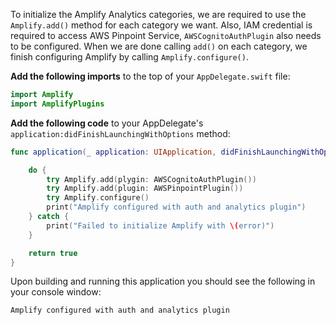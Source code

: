 To initialize the Amplify Analytics categories, we are required to use the `Amplify.add()` method for each category we want. Also, IAM credential is required to access AWS Pinpoint Service, `AWSCognitoAuthPlugin` also needs to be configured. When we are done calling `add()` on each category, we finish configuring Amplify by calling `Amplify.configure()`.

**Add the following imports** to the top of your `AppDelegate.swift` file:

```swift
import Amplify
import AmplifyPlugins
```

**Add the following code** to your AppDelegate's `application:didFinishLaunchingWithOptions` method:
```swift
func application(_ application: UIApplication, didFinishLaunchingWithOptions launchOptions: [UIApplication.LaunchOptionsKey: Any]?) -> Bool {

    do {
        try Amplify.add(plygin: AWSCognitoAuthPlugin())
        try Amplify.add(plugin: AWSPinpointPlugin())
        try Amplify.configure()
        print("Amplify configured with auth and analytics plugin")
    } catch {
        print("Failed to initialize Amplify with \(error)")
    }

    return true
}
```
Upon building and running this application you should see the following in your console window:

```bash
Amplify configured with auth and analytics plugin
```